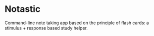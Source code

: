 Notastic
========
Command-line note taking app based on the principle of flash cards:
a stimulus + response based study helper. 
